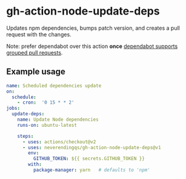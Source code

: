 # gh-action-node-update-deps

Updates npm dependencies, bumps patch version, and creates a pull request with the changes.

Note: prefer dependabot over this action **once** [dependabot supports grouped pull requests](https://github.com/dependabot/feedback/issues/5).

## Example usage

```yaml
name: Scheduled dependencies update
on:
  schedule:
    - cron:  '0 15 * * 2'
jobs:
  update-deps:
    name: Update Node dependencies
    runs-on: ubuntu-latest

    steps:
      - uses: actions/checkout@v2
      - uses: neverendingqs/gh-action-node-update-deps@v1
        env:
          GITHUB_TOKEN: ${{ secrets.GITHUB_TOKEN }}
        with:
          package-manager: yarn   # defaults to 'npm'
```

